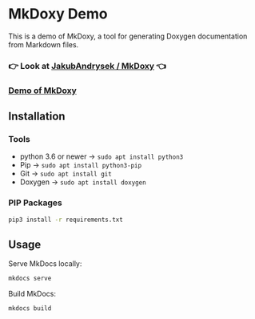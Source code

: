 # MkDoxy Demo

This is a demo of MkDoxy, a tool for generating Doxygen documentation from Markdown files.

### 👉 Look at [JakubAndrysek / MkDoxy](https://github.com/JakubAndrysek/MkDoxy) 👈
### [Demo of MkDoxy](https://jakubandrysek.github.io/MkDoxy-demo/)

## Installation

### Tools
- python 3.6 or newer -> `sudo apt install python3`
- Pip -> `sudo apt install python3-pip`
- Git -> `sudo apt install git`
- Doxygen -> `sudo apt install doxygen`

### PIP Packages
```bash
pip3 install -r requirements.txt
```

## Usage 

Serve MkDocs locally:

```bash
mkdocs serve
```

Build MkDocs:

```bash
mkdocs build
```